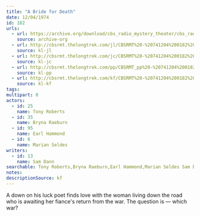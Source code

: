 ```yaml
---
title: "A Bride for Death"
date: 12/04/1974
id: 182
urls: 
  - url: https://archive.org/download/cbs_radio_mystery_theater/cbs_radio_mystery_theater-0151-0200.zip/cbs_radio_mystery_theater-0151-0200%2Fcbsrmt_0182_a_bride_for_death.mp3
    source: archive-org
  - url: http://cbsrmt.thelongtrek.com/jl/CBSRMT%20-%20741204%200182%20A%20Bride%20For%20Death_jl.mp3
    source: kl-jl
  - url: http://cbsrmt.thelongtrek.com/jc/CBSRMT%20-%20741204%200182%20Bride%20For%20Death%20vbr%20kb_jc.mp3
    source: kl-jc
  - url: http://cbsrmt.thelongtrek.com/pp/CBSRMT_pp%20-%20741204%200182%20A%20Bride%20for%20Death.mp3
    source: kl-pp
  - url: http://cbsrmt.thelongtrek.com/kf/CBSRMT%20-%20741204%200182%20A%20Bride%20For%20Death_kf.mp3
    source: kl-kf
tags: 
multipart: 0
actors:  
  - id: 25
    name: Tony Roberts  
  - id: 35
    name: Bryna Raeburn  
  - id: 95
    name: Earl Hammond  
  - id: 6
    name: Marian Seldes
writers:  
  - id: 13
    name: Sam Dann
searchable: Tony Roberts,Bryna Raeburn,Earl Hammond,Marian Seldes Sam Dann
notes: 
descriptionSource: kf
---
```

A down on his luck poet finds love with the woman living down the road who is awaiting her fiance's return from the war. The question is — which war?